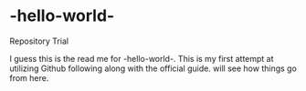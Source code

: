 # -hello-world-
Repository Trial

I guess this is the read me for -hello-world-. This is my first attempt at utilizing Github following along with the official guide. will see how things go from here.

